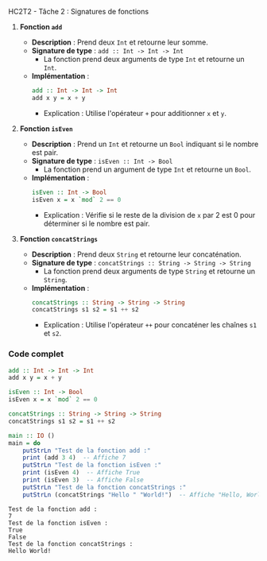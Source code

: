 HC2T2 - Tâche 2 : Signatures de fonctions

1. **Fonction `add`**
   - **Description** : Prend deux `Int` et retourne leur somme.
   - **Signature de type** : `add :: Int -> Int -> Int`
     - La fonction prend deux arguments de type `Int` et retourne un `Int`.
   - **Implémentation** :
     ```haskell
     add :: Int -> Int -> Int
     add x y = x + y
     ```
     - Explication : Utilise l'opérateur `+` pour additionner `x` et `y`.

2. **Fonction `isEven`**
   - **Description** : Prend un `Int` et retourne un `Bool` indiquant si le nombre est pair.
   - **Signature de type** : `isEven :: Int -> Bool`
     - La fonction prend un argument de type `Int` et retourne un `Bool`.
   - **Implémentation** :
     ```haskell
     isEven :: Int -> Bool
     isEven x = x `mod` 2 == 0
     ```
     - Explication : Vérifie si le reste de la division de `x` par 2 est 0 pour déterminer si le nombre est pair.

3. **Fonction `concatStrings`**
   - **Description** : Prend deux `String` et retourne leur concaténation.
   - **Signature de type** : `concatStrings :: String -> String -> String`
     - La fonction prend deux arguments de type `String` et retourne un `String`.
   - **Implémentation** :
     ```haskell
     concatStrings :: String -> String -> String
     concatStrings s1 s2 = s1 ++ s2
     ```
     - Explication : Utilise l'opérateur `++` pour concaténer les chaînes `s1` et `s2`.

### Code complet 

```haskell
add :: Int -> Int -> Int
add x y = x + y

isEven :: Int -> Bool
isEven x = x `mod` 2 == 0

concatStrings :: String -> String -> String
concatStrings s1 s2 = s1 ++ s2

main :: IO ()
main = do
    putStrLn "Test de la fonction add :"
    print (add 3 4)  -- Affiche 7
    putStrLn "Test de la fonction isEven :"
    print (isEven 4)  -- Affiche True
    print (isEven 3)  -- Affiche False
    putStrLn "Test de la fonction concatStrings :"
    putStrLn (concatStrings "Hello " "World!")  -- Affiche "Hello, World!"
```

   ```
   Test de la fonction add :
   7
   Test de la fonction isEven :
   True
   False
   Test de la fonction concatStrings :
   Hello World!
   ```
